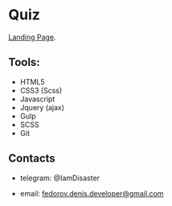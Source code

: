 # Quiz

[Landing Page](https://denis-developer.github.io/quiz/).

## Tools:

- HTML5
- CSS3 (Scss)
- Javascript
- Jquery (ajax)
- Gulp
- SCSS
- Git

## Contacts

- telegram: @IamDisaster

- email: fedorov.denis.developer@gmail.com
